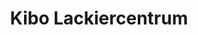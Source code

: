 ---
title: "Kibo Lackiercentrum"
url: /kirchheimbolanden/kibo-lackiercentrum/
shop: Autowerkstatt
---